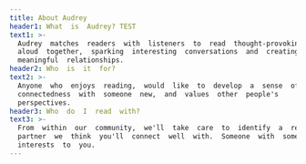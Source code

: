 ```yaml
---
title: About Audrey
header1: What  is  Audrey? TEST
text1: >-
  Audrey  matches  readers  with  listeners  to  read  thought-provoking  books 
  aloud  together,  sparking  interesting  conversations  and  creating 
  meaningful  relationships.
header2: Who  is  it  for?
text2: >-
  Anyone  who  enjoys  reading,  would  like  to  develop  a  sense  of 
  connectedness  with  someone  new,  and  values  other  people's 
  perspectives.
header3: Who  do  I  read  with?
text3: >-
  From  within  our  community,  we'll  take  care  to  identify  a  reading 
  partner  we  think  you'll  connect  well  with.  Someone  with  some  shared 
  interests  to  you.
---
```


